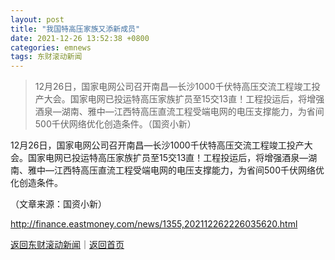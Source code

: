 ```yaml
---
layout: post
title: "我国特高压家族又添新成员"
date: 2021-12-26 13:52:38 +0800
categories: emnews
tags: 东财滚动新闻
---
```

> 12月26日，国家电网公司召开南昌—长沙1000千伏特高压交流工程竣工投产大会。国家电网已投运特高压家族扩员至15交13直！工程投运后，将增强酒泉—湖南、雅中—江西特高压直流工程受端电网的电压支撑能力，为省间500千伏网络优化创造条件。（国资小新）

<p>12月26日，国家电网公司召开南昌—长沙1000千伏特高压交流工程竣工投产大会。国家电网已投运特高压家族扩员至15交13直！工程投运后，将增强酒泉—湖南、雅中—江西特高压直流工程受端电网的电压支撑能力，为省间500千伏网络优化创造条件。</p><p class="em_media">（文章来源：国资小新）</p>

<http://finance.eastmoney.com/news/1355,202112262226035620.html>

[返回东财滚动新闻](//finews.withounder.com/emnews/)｜[返回首页](//finews.withounder.com/)